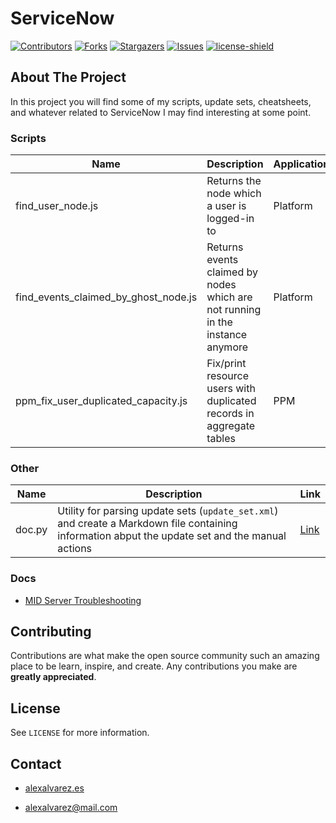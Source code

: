 # ServiceNow

[![Contributors][contributors-shield]][contributors-url]
[![Forks][forks-shield]][forks-url]
[![Stargazers][stars-shield]][stars-url]
[![Issues][issues-shield]][issues-url]
[![license-shield]][license-url]

## About The Project

In this project you will find some of my scripts, update sets, cheatsheets, and whatever related to ServiceNow I may find interesting at some point.

### Scripts

| Name | Description | Application | Scope | Link |
| -- | -- | -- | -- | -- |
| find_user_node.js | Returns the node which a user is logged-in to | Platform | Global| [Link](./scripts/find_user_node.js) |
| find_events_claimed_by_ghost_node.js | Returns events claimed by nodes which are not running in the instance anymore | Platform | Global | [Link](./scripts/find_events_claimed_by_ghost_node.js) |
| ppm_fix_user_duplicated_capacity.js | Fix/print resource users with duplicated records in aggregate tables | PPM | Global | [Link](./scripts/ppm_fix_user_duplicated_capacity.js) |

### Other

| Name | Description | Link |
| -- | -- | -- |
| doc.py | Utility for parsing update sets (`update_set.xml`) and create a Markdown file containing information abput the update set and the manual actions | [Link](./other/doc.py) |

### Docs

* [MID Server Troubleshooting](./docs/mid_server_troubleshooting.md)

## Contributing

Contributions are what make the open source community such an amazing place to be learn, inspire, and create. Any contributions you make are **greatly appreciated**.

## License

See `LICENSE` for more information.

## Contact

* [alexalvarez.es](https://www.alexalvarez.es)

* [alexalvarez@mail.com](mailto:alexalvarez@mail.com)

[contributors-shield]: https://img.shields.io/github/contributors/AlexAlvarez092/servicenow.svg?style=for-the-badge
[contributors-url]: https://github.com/AlexAlvarez092/servicenow/graphs/contributors

[forks-shield]: https://img.shields.io/github/forks/AlexAlvarez092/servicenow.svg?style=for-the-badge
[forks-url]: https://github.com/AlexAlvarez092/servicenow/network/members

[stars-shield]: https://img.shields.io/github/stars/AlexAlvarez092/servicenow.svg?style=for-the-badge
[stars-url]: https://github.com/gAlexAlvarez092/servicenow/stargazers

[issues-shield]: https://img.shields.io/github/issues/AlexAlvarez092/servicenow.svg?style=for-the-badge
[issues-url]: https://github.com/AlexAlvarez092/servicenow/issues

[license-shield]: https://img.shields.io/github/license/AlexAlvarez092/servicenow.svg?style=for-the-badge
[license-url]: https://github.com/AlexAlvarez092/servicenow/blob/master/LICENSE.txt
